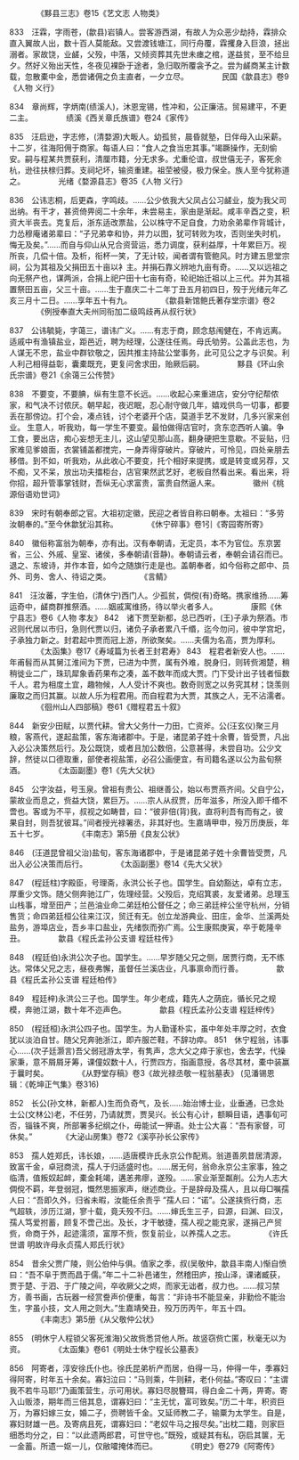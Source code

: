 <!-- { "loadSidebar": true } -->
　　　　《黟县三志》卷15《艺文志 人物类》

833　汪霖，字雨苍，(歙县)岩镇人。尝客游西湖，有故人为众恶少劫持，霖排众直入翼故人出，数十百人莫能敌。又尝渡钱塘江，同行舟覆，霖攫身入巨浪，拯出溺者。家故饶，业鹾，父殁，中落，又倾资葬其先世未瘗之棺，遂益贫，至不给旦夕。然好义殆出天性，冬夜见裸卧于途者，急归取所覆衾予之。尝为鹾商某主计数载，忽散橐中金，悉尝诸佣之负主直者，一夕立尽。
　　　　民国《歙县志》卷9《人物 义行》

834　章尚辉，字炳南(绩溪人)，沐恩宠锡，性冲和，公正廉洁。贸易建平，不更二主。
　　　　绩溪《西关章氏族谱》卷24《家传》

835　汪启逊，字志修，(清婺源)大畈人。幼孤贫，晨昏就塾，日伴母入山采薪。十二岁，往海阳佣于商家。每语人曰：“食人之食当忠其事。”竭蹶操作，无刻偷安。嗣与程某共贾获利，清厘市籍，分无求多。尤重伦谊，叔世僖无子，客死余杭，逊往扶榇归葬。支祠圮坏，输资重建。祖茔被侵，极力保全。族人至今犹称道之。
　　　　光绪《婺源县志》卷35《人物 义行》

836　公讳志桐，后更森，字鸣歧。……公少依我大父凤占公习鹾业，旋为我父司出纳。有干才，甚资倚畀阅二十余年，未尝易主，家由是渐起。咸丰辛酉之变，积资大半丧去。克复后，浙东适改票盐，公以株守不足自食，力劝余弟辈作背城计，力怂穆庵诸弟辈曰：“子兄弟幸和协，并力以图，犹可转败为攻，否则坐失时机，悔无及矣。”……而自与仰山从兄合资营运，悉力调度，获利益厚，十年累巨万。视所丧，几偿十倍。及析，衔杯一笑，了无计较，闻者谓有管鲍风。时方建五思堂宗祠，公为其祖及父捐田五十亩以衤主。并捐石靠义辨地九亩有奇。……又以远祖之向无祭产也，谋两派，合捐上祀户田十七亩有奇，轮祀始迁祖以上三代。并为其祖置祭田五亩，父三十亩。……生于嘉庆二十二年丁丑五月初四日，殁于光绪元年乙亥三月十二日。……享年五十有九。
　　　　《歙县新馆鲍氏著存堂宗谱》卷2
　　　　《例授奉直大夫州同衔加二级鸣歧再从叔行状》

837　公讳毓毙，字蔼三，谱讳广义。……有志于商，顾念慈闱健在，不肯远离。适戚中有渔镇盐业，距邑近，聘为经理，公遂往任焉。母氏劬劳。公盖此志也，为人谋无不忠，盐业中群钦敬之，因共推主持盐公堂事务，此可见公之才与识矣。利人利己相得益彰，囊橐既充，更复问舍求田，贻厥后嗣。
　　　　黟县《环山余氏宗谱》卷21《余蔼三公传赞》

838　不要变，不要腆，纵有生意不长远。……收起心来重进店，安分守纪帮侬家，和气决不讨侬厌。朝早起，夜迟眠，忍心耐守做几年，嬉戏供鸟一切事，都要丢在那傍边。打个会，凑点钱，讨个老婆开个店，莫道手艺不发财，几多兴家来创业。
生意人，听我劝，每一学生不要变。最怕做得店官时，贪东恋西听人骗。争工食，要出店，痴心妄想无主儿，这山望见那山高，翻身硬把生意歇。不妥贴，归家难见爹娘面，衣裳铺盖都搅完，一身弄得穿破片。穿破片，可怜见，四处亲朋去移借。到不如，听我劝，从此收心不要变，托个相好来提携，或是转变或另荐，又不痴，又不呆，放出功夫擂柜台，店官果然武艺好，老板自然看出来。看出来，将你招，超升管事掌钱财，吾纵无心求富贵，富贵自然逼人来。
　　　　徽州《桃源俗语劝世词》

839　宋时有朝奉郎之官。大祖初定徽，民迎之者皆自称曰朝奉。太祖曰：“多劳汝朝奉的。”至今休歙犹沿其称。
　　　　《休宁碎事》卷1引《寄园寄所寄》

840　徽俗称富翁为朝奉，亦有出。汉有奉朝请，无定员，本不为官位。东京罢省，三公、外戚、皇室、诸侯，多奉朝请(音静)。奉朝请云者，奉朝会请召而已。退之、东坡诗，并作本音，如今之随旗行走是也。盖朝奉者，如今俗称之郎中、员外、司务、舍人、待诏之类。
　　　　《言鲭》

841　汪汝蕃，字生伯，(清休宁)西门人。少孤贫，倜傥(有)奇略。携家维扬……筹运奇中，鹾商群推祭酒。……姻戚寓维扬，待以举火者多人。
　　　　康熙《休宁县志》卷6《人物 孝友》 
842　诸下贾至新都，总已西听，(王)子承为祭酒。市迟则代居以市归，急则代贾以归，诸负子承者累八千缗，迄今勿问，彼中学宫圯，子承独力新之。封君起中贾而冠上游，所欲聚矣。……夫儒为名高，贾为厚利。 　　　　《太函集》卷17《寿域篇为长者王封君寿》 
843　程君者新安人也。……年甫髫而从其舅江淮间为下贾，已进为中贾，属有外难，脱身归，则转赀湘楚，稍稍徙业二广，珠玑犀象香药果布之凑，盖不数年而成大贾。门下受计出子钱者恒数千人。君为相度土宜，趣物候，人人受计不爽也。数奇则宽之以务究其材；饶羡则廉取之而归其赢。以故人乐为程君用。而自程君为大贾，其族之人，无不沾濡者。
　　　　《徊州山人四部稿》卷61《赠程君五十叙》

844　新安少田赋，以贾代耕。曾大父务什一力田，亡资斧。公(汪玄仪)聚三月粮，客燕代，遂起盐策，客东海诸郡中。于是，诸昆弟子姓十余曹，皆受贾，凡出入必公决策然后行。及公既饶，或者且加公数倍，公意甚得，未尝自功。公少文辞，然徒以口德取重，部使者视盐策，必召公画便宜，有司籍名遂以公为盐旬祭酒。
　　　　《太函副墨》卷1《先大父状》

845　公字汝益，号玉泉。曾祖有贵公、祖继善公，始以布贾燕齐间。父自宁公，蒙故业而息之，赀益大饶，累巨万。……宗人从叔贾，历年滋多，所没入即千缗不啻也。客或为不平，叔视之如畴昔，曰：“彼非倍(背)我，直将利吾有而有之，彼果自封，则吾犹彼耳。”间者授光禄署丞，非其好也。生嘉靖甲申，殁万历庚辰，年五十七岁。
　　　　《丰南志》第5册《良友公状》

846　(汪道昆曾祖父治)盐旬，客东海诸郡中，于是诸昆弟子姓十余曹皆受贾，凡出入必公决策而后行。
　　　　《太函副墨》卷14《先大父状》

847　(程廷柱)字殿臣，号理斋，永洪公长子也。国学生。自幼豁达，卓有立志，厚重少文饰。随父侧奔驰江广，佐理经营。父殁后，克绍箕裘，友爱诸弟。总理玉山栈事，增至田产；兰邑油业命二弟廷柏公督任之；命三弟廷梓公坐守杭州，分销售货；命四弟廷桓公往来江汉，贸迁有无。创立龙游典业、田庄，金华、兰溪两处盐务，游埠店业，吾乡丰口盐业，先绪恢而弥广焉。公生康熙庚寅，卒于乾隆辛丑。
　　　　歙县《程氏孟孙公支谱 程廷柱传》

848　(程廷伯)永洪公次子也。国学生。……早岁随父兄之侧，居贾行商，无不练达。常体父兄之志，昼夜弗懈，虽督任兰溪店业，凡事禀命而行善。
　　　　歙县《程氏孟孙公支谱 程廷柏传》

849　程廷梓)永洪公三子也。国学生。年少老成，籍先人之荫庇，循长兄之规模，奔驰江湖，数十年不迩声色。
　　　　歙县《程氏孟孙公支谱 程廷梓传》

850　(程廷桓)永洪公四子也。国学生。为人勤谨朴实，虽中年处丰厚之时，衣食犹以淡泊自甘。随父兄奔驰浙江，即卉服芒鞋，不辞功瘁。
851　休宁程翁，讳事心……(次子廷灏言)吾父弱冠游太学，有隽声，念大父之瘁于家也，舍去学，代操家秉，意不屑屑牙筹，课僮奴数十人，行贾四方，指画意授，各尽其材，橐中装赢于曩时矣。
　　　　《从野堂存稿》卷3《故光禄丞敬一程翁墓表》
(见潘锡恩辑：《乾坤正气集》卷316)

852　长公(孙文林，新都人)生而负奇气，及长……始治博士业，业垂通，已念处士公(文林公)老，不任劳，乃请就贾，贾吴兴。长公有心计，额瞬目语，遇事旬可否，锱铢不爽，所部署多纪纲之仆，毋能试一狎语。处士公大喜：“吾有家督，可休矣。”
　　　　《大泌山房集》卷72《溪亭孙长公家传》

853　孺人姓郑氏，讳长娘，……适唐模许氏永京公作配焉。翁道善夙昔居清源，致富千金，卓冠商流，孺人于归适盛时也。……居无何，翁命永京公主家事，独之临清，值叛奴起衅，橐金耗竭，遘恙弗瘳，遂殁。……家业渐至粼削。公为人志大倜傥不羁，年登弱冠，慨然思振家声，继述商业。于是辞母及孺人，且以母□嘱孺人曰：“吾即久外，归省未暇，汝能任余责乎 ”孺人曰：“诺”。公遂挟赀行商，志气超轶，涉历江湖，寥十载，竟夭殁不归。……婶氏生三子，曰源，曰渊、曰汉，孺人笃爱拊蓄，顾复不啻己出。及长，才干敏捷，孺人视之能克家，遂捐己产贸赀，命商于外，起迹濡须，富厚不赀，恢复前业，以养孺人之志。
　　　　《许氏世谱 明故许母永贞孺人郑氏行状》

854　昔余父贾广陵，则公伯仲与俱。值家之季，叔(吴敬仲，歙县丰南人)惭自愤曰：“吾不阜于贾而昌于儒。”年二十二补邑诸生，然稽田庐，按山泽，课诸臧获，贾于楚、于泗、于广陵之间，卒收厥父之烬，而家无诎者，叔力也。……叔习禁方，善书画，古玩器一经赏誊声价便重，每言：“非诗书不能显亲，非勤俭不能治生，字虽小技，文人用之则大。”生嘉靖癸丑，殁万历丙午，年五十四。
　　　　《丰南志》第5册《从父敬仲公状》

855　(明休宁人程锁父客死淮海)父故赀悉贷他人所。故竖窃赀亡匿，秋毫无以为资。
　　　　《太函集》卷61《明处士休宁程长公墓表》

856　阿寄者，淳安徐氏仆也。徐氏昆弟析产而居，伯得一马，仲得一牛，季寡妇得阿寄，时年五十余矣。寡妇泣曰：“马则乘，牛则耕，老仆何益。”寄叹曰：“主谓我不若牛马耶!”乃画策营生，示可用状。寡妇尽脱簪珥，得白金二十两，畀寄。寄入山贩漆，期年而三倍其息，谓寡妇曰：“主无忧，富可致矣。”历二十年，积资巨万，为寡妇嫁三女，婚二子，赍聘皆千金。又延师教二子，输粟为太学生。自是，寡妇财雄一邑。及寄病且死，谓寡妇曰：“老奴牛马之报尽矣。”出枕二籍，则家巨细悉均分之，曰：“以此遗两郎君，可世守也。”既殁，或疑其有私，窃启其箧，无一金蓄。所遗一妪一儿，仅敝嚯掩体而已。
　　　　《明史》卷279《阿寄传》
